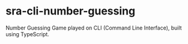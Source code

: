 # sra-cli-number-guessing
Number Guessing Game played on CLI (Command Line Interface), built using TypeScript.
